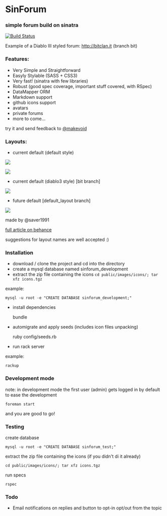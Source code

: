 # SinForum
### simple forum build on sinatra

[![Build Status](https://secure.travis-ci.org/makevoid/sinforum.png?branch=master)](https://travis-ci.org/makevoid/sinforum)

Example of a Diablo III styled forum: http://bitclan.it (branch bit)

### Features:

- Very Simple and Straightforward
- Easyly Stylable (SASS + CSS3)
- Very fast! (sinatra with few libraries)
- Robust (good spec coverage, important stuff covered, with RSpec)
- DataMapper ORM
- Markdown support
- github icons support
- avatars
- private forums
- more to come...

try it and send feedback to [@makevoid](http://francescocanessa.com)


### Layouts:

- current default (default style)

![](http://uploads.makevoid.com/sinforum_layout_default.png)

![](http://uploads.makevoid.com/sinforum_post_view.png)


- current default (diablo3 style) [bit branch]

![](http://uploads.makevoid.com/bitforum_layout.png)

- future default [default_layout branch]

![](http://behance.vo.llnwd.net/profiles6/876337/projects/5076079/f6c6ff9d0815e62aad366193025be4b6.jpg)

made by @saver1991 

[full article on behance](http://www.behance.net/gallery/Sinforum-Template-Redesign/5076079)

suggestions for layout names are well accepted :)


### Installation

- download / clone the project and cd into the directory
- create a mysql database named sinforum_development
- extract the zip file containing the icons `cd public/images/icons/; tar xfz icons.tgz`

example:

    mysql -u root -e "CREATE DATABASE sinforum_development;"

- install dependencies

    bundle

- automigrate and apply seeds (includes icon files unpacking)

    ruby config/seeds.rb

- run rack server

example:

    rackup


### Development mode

note: in development mode the first user (admin) gets logged in by default to ease the development

    foreman start

and you are good to go!


### Testing

create database

    mysql -u root -e "CREATE DATABASE sinforum_test;"

extract the zip file containing the icons (if you didn't di it already)

    cd public/images/icons/; tar xfz icons.tgz

run specs

    rspec
    
    
    
### Todo

- Email notifications on replies and button to opt-in opt/out from the topic